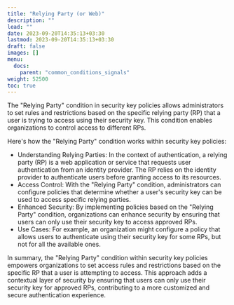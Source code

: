 ```yaml
---
title: "Relying Party (or Web)"
description: ""
lead: ""
date: 2023-09-20T14:35:13+03:30
lastmod: 2023-09-20T14:35:13+03:30
draft: false
images: []
menu:
  docs:
    parent: "common_conditions_signals"
weight: 52500
toc: true
---
```


The "Relying Party" condition in security key policies allows administrators to set rules and restrictions based on the specific relying party (RP) that a user is trying to access using their security key. This condition enables organizations to control access to different RPs.

Here's how the "Relying Party" condition works within security key policies:

- Understanding Relying Parties: In the context of authentication, a relying party (RP) is a web application or service that requests user authentication from an identity provider. The RP relies on the identity provider to authenticate users before granting access to its resources.
- Access Control: With the "Relying Party" condition, administrators can configure policies that determine whether a user's security key can be used to access specific relying parties.
- Enhanced Security: By implementing policies based on the "Relying Party" condition, organizations can enhance security by ensuring that users can only use their security key to access approved RPs.
- Use Cases: For example, an organization might configure a policy that allows users to authenticate using their security key for some RPs, but not for all the available ones.

In summary, the "Relying Party" condition within security key policies empowers organizations to set access rules and restrictions based on the specific RP that a user is attempting to access. This approach adds a contextual layer of security by ensuring that users can only use their security key for approved RPs, contributing to a more customized and secure authentication experience.
